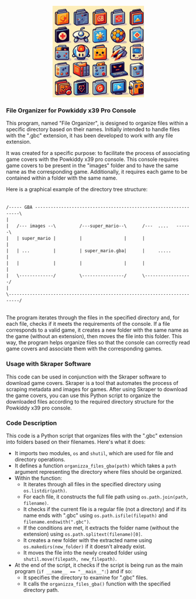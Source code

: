 
<p align="center">
  <img src="https://github.com/Monteleone/GBC-File-Organizer/blob/main/cover_art.jpg" width="250">
</p>





### File Organizer for Powkiddy x39 Pro Console

This program, named "File Organizer", is designed to organize files within a specific directory based on their names. Initially intended to handle files with the ".gbc" extension, it has been developed to work with any file extension.

It was created for a specific purpose: to facilitate the process of associating game covers with the Powkiddy x39 pro console. This console requires game covers to be present in the "images" folder and to have the same name as the corresponding game. Additionally, it requires each game to be contained within a folder with the same name.

Here is a graphical example of the directory tree structure:

<code>
/----- GBA ----------------------------------------------------------------\
|                                                                            
|   /--- images --\         /---super_mario--\      /---  ....   ------\    
|   | super_mario |         |                |      |                  |    
|   | ...         |         | super_mario.gba|      |     .....        |    
|   |             |         |                |      |                  |    
|   \-------------/         \----------------/      \------------------/    
|                                                                            
\--------------------------------------------------------------------------/
</code>




</br>


The program iterates through the files in the specified directory and, for each file, checks if it meets the requirements of the console. If a file corresponds to a valid game, it creates a new folder with the same name as the game (without an extension), then moves the file into this folder. This way, the program helps organize files so that the console can correctly read game covers and associate them with the corresponding games.

### Usage with Skraper Software

This code can be used in conjunction with the Skraper software to download game covers. Skraper is a tool that automates the process of scraping metadata and images for games. After using Skraper to download the game covers, you can use this Python script to organize the downloaded files according to the required directory structure for the Powkiddy x39 pro console.

### Code Description

This code is a Python script that organizes files with the ".gbc" extension into folders based on their filenames. Here's what it does:

-   It imports two modules, `os` and `shutil`, which are used for file and directory operations.
-   It defines a function `organizza_files_gba(path)` which takes a `path` argument representing the directory where files should be organized.
-   Within the function:
    -   It iterates through all files in the specified directory using `os.listdir(path)`.
    -   For each file, it constructs the full file path using `os.path.join(path, filename)`.
    -   It checks if the current file is a regular file (not a directory) and if its name ends with ".gbc" using `os.path.isfile(filepath)` and `filename.endswith(".gbc")`.
    -   If the conditions are met, it extracts the folder name (without the extension) using `os.path.splitext(filename)[0]`.
    -   It creates a new folder with the extracted name using `os.makedirs(new_folder)` if it doesn't already exist.
    -   It moves the file into the newly created folder using `shutil.move(filepath, new_filepath)`.
-   At the end of the script, it checks if the script is being run as the main program (`if __name__ == "__main__":`) and if so:
    -   It specifies the directory to examine for ".gbc" files.
    -   It calls the `organizza_files_gba()` function with the specified directory path.
